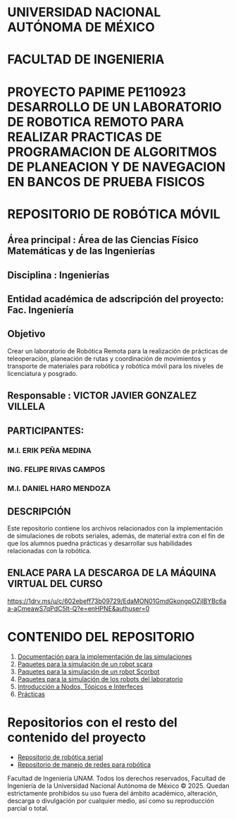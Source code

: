 # UNIVERSIDAD NACIONAL AUTÓNOMA DE MÉXICO
# FACULTAD DE INGENIERIA 

# PROYECTO PAPIME PE110923 DESARROLLO DE UN LABORATORIO DE ROBOTICA REMOTO PARA REALIZAR PRACTICAS DE PROGRAMACION DE ALGORITMOS DE PLANEACION Y DE NAVEGACION EN BANCOS DE PRUEBA FISICOS
# REPOSITORIO DE ROBÓTICA MÓVIL

## Área principal :	Área de las Ciencias Físico Matemáticas y de las Ingenierías
## Disciplina :	Ingenierías
## Entidad académica de adscripción del proyecto: Fac. Ingeniería

## Objetivo
Crear un laboratorio de Robótica Remota para la realización de prácticas de teleoperación, planeación de rutas y coordinación de movimientos y transporte de materiales para robótica y robótica móvil para los niveles de licenciatura y posgrado.


## Responsable : VICTOR JAVIER GONZALEZ VILLELA

## PARTICIPANTES: 
### M.I. ERIK PEÑA MEDINA
### ING. FELIPE RIVAS CAMPOS
### M.I. DANIEL HARO MENDOZA

## DESCRIPCIÓN
Este repositorio contiene los archivos relacionados con la implementación de simulaciones de robots seriales, además, de material extra con el fin de que los alumnos puedna prácticas y desarrollar sus habilidades relacionadas con la robótica. 

## ENLACE PARA LA DESCARGA DE LA MÁQUINA VIRTUAL DEL CURSO

https://1drv.ms/u/c/602ebeff73b09729/EdaMON01GmdGkongpOZjlBYBc6aa-aCmeawS7qPdC5lt-Q?e=enHPNE&authuser=0

# CONTENIDO DEL REPOSITORIO

1. [Documentación para la implementación de las simulaciones](./docs/jupyter_docs.md)
2. [Paquetes para la simulación de un robot scara](./diff_pkgs/diff_pkg.md)
3. [Paquetes para la simulación de un robot Scorbot](./omni_pkgs/omni_pkg.md)
5. [Paquetes para la simulación de los robots del laboratorio](./robot_lab/robot_lab.md)
6. [Introducción a Nodos, Tópicos e Interfeces](./ros2_basics/ros2_basics.md)
7. [Prácticas](./practica/practica.md)


# Repositorios con el resto del contenido del proyecto

- [Repositorio de robótica serial](https://github.com/arrg-mx/Papime_PE110923_rserial)
- [Repositorio de manejo de redes para robótica](https://github.com/arrg-mx/ros2-docs)

Facultad de Ingeniería UNAM. Todos los derechos reservados, Facultad de Ingeniería de la Universidad Nacional Autónoma de México © 2025. Quedan estrictamente prohibidos su uso fuera del ámbito académico, alteración, descarga o divulgación por cualquier medio, así como su reproducción parcial o total.

